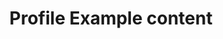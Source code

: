 ---
layout: post
title: Profile Example content
description: >
  A page showing how regular markdown content is styled in Hydejack.
image: /assets/img/blog/common/post_intro_bg.png
categories: profile
hide_last_modified: true
sitemap: false
---